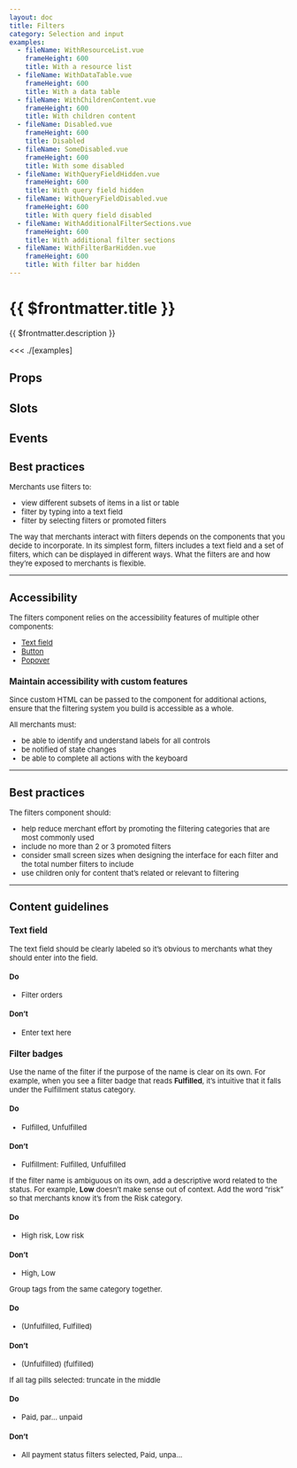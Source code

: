 ```yaml
---
layout: doc
title: Filters
category: Selection and input
examples:
  - fileName: WithResourceList.vue
    frameHeight: 600
    title: With a resource list
  - fileName: WithDataTable.vue
    frameHeight: 600
    title: With a data table
  - fileName: WithChildrenContent.vue
    frameHeight: 600
    title: With children content
  - fileName: Disabled.vue
    frameHeight: 600
    title: Disabled
  - fileName: SomeDisabled.vue
    frameHeight: 600
    title: With some disabled
  - fileName: WithQueryFieldHidden.vue
    frameHeight: 600
    title: With query field hidden
  - fileName: WithQueryFieldDisabled.vue
    frameHeight: 600
    title: With query field disabled
  - fileName: WithAdditionalFilterSections.vue
    frameHeight: 600
    title: With additional filter sections
  - fileName: WithFilterBarHidden.vue
    frameHeight: 600
    title: With filter bar hidden
---
```


# {{ $frontmatter.title }}

<Lede>

{{ $frontmatter.description }}

</Lede>

<Examples>

<<< ./[examples]

</Examples>

## Props

<PropsTable />

## Slots

<SlotsTable />

## Events

<EventsTable />

<div style="font-size: 0.8125rem">

## Best practices

Merchants use filters to:

- view different subsets of items in a list or table
- filter by typing into a text field
- filter by selecting filters or promoted filters

The way that merchants interact with filters depends on the components that you decide to incorporate. In its simplest form, filters includes a text field and a set of filters, which can be displayed in different ways. What the filters are and how they’re exposed to merchants is flexible.

---

## Accessibility

The filters component relies on the accessibility features of multiple other components:

- [Text field](/components/TextField)
- [Button](/components/Button)
- [Popover](/components/Popover)

### Maintain accessibility with custom features

Since custom HTML can be passed to the component for additional actions, ensure that the filtering system you build is accessible as a whole.

All merchants must:

- be able to identify and understand labels for all controls
- be notified of state changes
- be able to complete all actions with the keyboard

---

## Best practices

The filters component should:

- help reduce merchant effort by promoting the filtering categories that are most commonly used
- include no more than 2 or 3 promoted filters
- consider small screen sizes when designing the interface for each filter and the total number filters to include
- use children only for content that’s related or relevant to filtering

---

## Content guidelines

### Text field

The text field should be clearly labeled so it’s obvious to merchants what they should enter into the field.

<DoDont>

#### Do

- Filter orders

#### Don’t

- Enter text here

</DoDont>

### Filter badges

Use the name of the filter if the purpose of the name is clear on its own. For example, when you see a filter badge that reads **Fulfilled**, it’s intuitive that it falls under the Fulfillment status category.

<DoDont>

#### Do

- Fulfilled, Unfulfilled

#### Don’t

- Fulfillment: Fulfilled, Unfulfilled

</DoDont>

If the filter name is ambiguous on its own, add a descriptive word related to the status. For example, **Low** doesn’t make sense out of context. Add the word “risk” so that merchants know it’s from the Risk category.

<DoDont>

#### Do

- High risk, Low risk

#### Don’t

- High, Low

</DoDont>

Group tags from the same category together.

<DoDont>

#### Do

- (Unfulfilled, Fulfilled)

#### Don’t

- (Unfulfilled) (fulfilled)

</DoDont>

If all tag pills selected: truncate in the middle

<DoDont>

#### Do

- Paid, par… unpaid

#### Don’t

- All payment status filters selected, Paid, unpa…

</DoDont>


</div>
